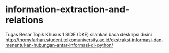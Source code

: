 # information-extraction-and-relations
Tugas Besar Topik Khusus 1 SIDE (DKE)
silahkan baca deskripsi disini
http://thomyfarhan.student.telkomuniversity.ac.id/ekstraksi-informasi-dan-menentukan-hubungan-antar-informasi-di-python/
